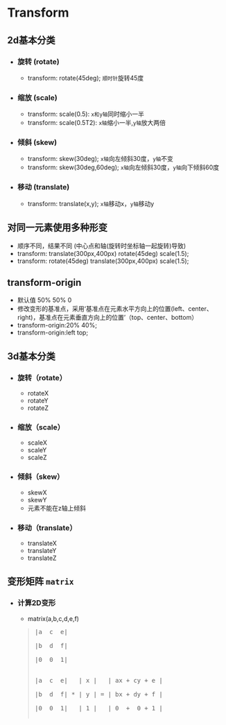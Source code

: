 # Transform
## 2d基本分类
* ###  旋转 (rotate)
    * transform: rotate(45deg); `顺时针`旋转45度
* ###  缩放 (scale)
    * transform: scale(0.5): `x和y轴`同时缩小一半
    * transform: scale(0.5T2): `x轴`缩小一半,`y轴`放大两倍
* ###  倾斜 (skew)
    * transform: skew(30deg); `x轴`向左倾斜30度，`y轴`不变
    * transform: skew(30deg,60deg); `x轴`向左倾斜30度，`y轴`向下倾斜60度
* ###  移动 (translate)
    * transform: translate(x,y); `x轴`移动x，`y轴`移动y
## 对同一元素使用多种形变
* 顺序不同，结果不同 (中心点和轴(旋转时坐标轴一起旋转)导致)
* transform: translate(300px,400px) rotate(45deg) scale(1.5);
* transform: rotate(45deg) translate(300px,400px) scale(1.5);

## transform-origin
*  默认值 50% 50% 0
*  修改变形的基准点，采用‘基准点在元素水平方向上的位置(left、center、right)，基准点在元素垂直方向上的位置’（top、center、bottom）
*  transform-origin:20% 40%;
*  transform-origin:left top;
## 3d基本分类
* ### 旋转（rotate）
    * rotateX
    * rotateY
    * rotateZ
* ### 缩放（scale）
    * scaleX
    * scaleY
    * scaleZ
* ### 倾斜（skew）
    * skewX
    * skewY
    * 元素不能在z轴上倾斜
* ### 移动（translate）
    * translateX
    * translateY
    * translateZ
## 变形矩阵 `matrix`
 * ### 计算2D变形
    * matrix(a,b,c,d,e,f) <br>
    > <pre>
    > |a  c  e| <br>
    > |b  d  f| <br>
    > |0  0  1| <br>
    >
    > |a  c  e|   | x |   | ax + cy + e |  <br>
    > |b  d  f| * | y | = | bx + dy + f |  <br>
    > |0  0  1|   | 1 |   | 0  +  0 + 1 |  <br>
    > </pre>





